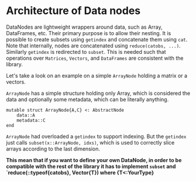 # Architecture of Data nodes

DataNodes are lightweight wrappers around data, such as Array, DataFrames, etc. Their primary purpose is to allow their nesting. It is possible to create subsets using `getindex` and concatenate them using `cat`. Note that internally, nodes are concatenated using `reduce(catobs, ...)`. Similarly `getindex` is redirected to `subset`. This is needed such that operations over `Matrices`, `Vectors`, and `DataFrames` are consistent with the library.

Let's take a look on an example on a simple `ArrayNode` holding a matrix or a vectors.

`ArrayNode` has a simple structure holding only Array, which is considered the data and optionally some metadata, which can be literally anything.
```
mutable struct ArrayNode{A,C} <: AbstractNode
    data::A
    metadata::C
end
```


`ArrayNode` had overloaded a `getindex` to support indexing. But the `getindex` just calls `subset(x::ArrayNode, idxs)`, which is used to correctly slice arrays according to the last dimension. 

**This mean that if you want to define your own DataNode, in order to be compatible with the rest of the library it has to implement `subset` and `reduce(::typeof{catobs}, Vector{T}) where {T<:YourType}**